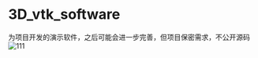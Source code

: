 # 3D_vtk_software
为项目开发的演示软件，之后可能会进一步完善，但项目保密需求，不公开源码
![111](https://github.com/wangjx520/3D_vtk_software/assets/65839033/7eb9bb62-e3bd-46f1-88cf-0476bb278c86)
